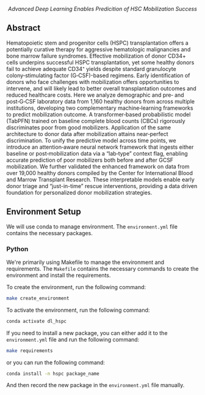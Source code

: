 <p align="center">
    <em> Advanced Deep Learning Enables Predicition of HSC Mobilization Success </em>
</p>

## Abstract

Hematopoietic stem and progenitor cells (HSPC) transplantation offers a potentially curative therapy for aggressive hematologic malignancies and bone marrow failure syndromes. Effective mobilization of donor CD34+ cells underpins successful HSPC transplantation, yet some healthy donors fail to achieve adequate CD34⁺ yields despite standard granulocyte colony‑stimulating factor (G‑CSF)-based regimens. Early identification of donors who face challenges with mobilization offers opportunities to intervene, and will likely lead to better overall transplantation outcomes and reduced healthcare costs. Here we analyze demographic and pre‑ and post‑G‑CSF laboratory data from 1,160 healthy donors from across multiple institutions, developing two complementary machine‑learning frameworks to predict mobilization outcome. A transformer‑based probabilistic model (TabPFN) trained on baseline complete blood counts (CBCs) rigorously discriminates poor from good mobilizers. Application of the same architecture to donor data after mobilization attains near‑perfect discrimination. To unify the predictive model across time points, we introduce an attention‑aware neural network framework that ingests either baseline or post‑mobilization data via a “lab‑type” context flag, enabling accurate prediction of poor mobilizers both before and after GCSF mobilization. We further validated the enhanced framework on data from over 19,000 healthy donors compiled by the Center for International Blood and Marrow Transplant Research. These interpretable models enable early donor triage and “just-in-time” rescue interventions, providing a data driven foundation for personalized donor mobilization strategies.

## Environment Setup

We will use conda to manage environment. The `environment.yml` file contains the necessary packages.

### Python

We're primarily using Makefile to manage the environment and requirements. The `Makefile` contains the necessary commands to create the environment and install the requirements.

To create the environment, run the following command:

```bash
make create_environment
```

To activate the environment, run the following command:

```bash
conda activate dl_hspc
```

If you need to install a new package, you can either add it to the `environment.yml` file and run the following command:

```bash
make requirements
```

or you can run the following command:

```bash
conda install -n hspc package_name
```

And then record the new package in the `environment.yml` file manually.
